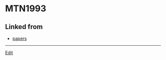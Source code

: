 # MTN1993

## Linked from

* [papers](papers.md)


----
[Edit](https://github.com/vitroid/vitroid.github.io/edit/master/MD/MTN1993.md)
